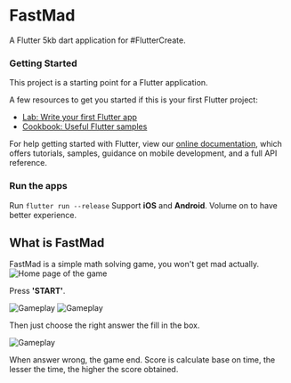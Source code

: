 # FastMad

A Flutter 5kb dart application for \#FlutterCreate.

### Getting Started

This project is a starting point for a Flutter application.

A few resources to get you started if this is your first Flutter project:

- [Lab: Write your first Flutter app](https://flutter.io/docs/get-started/codelab)
- [Cookbook: Useful Flutter samples](https://flutter.io/docs/cookbook)

For help getting started with Flutter, view our 
[online documentation](https://flutter.io/docs), which offers tutorials, 
samples, guidance on mobile development, and a full API reference.




### Run the apps
Run `flutter run --release`
Support **iOS** and **Android**.
Volume on to have better experience.


## What is FastMad
FastMad is a simple math solving game, you won't get mad actually.
<img src="./img/start.png" alt="Home page of the game">

Press **'START'**.

<img src="./img/play1.png" alt="Gameplay">
<img src="./img/play2.png" alt="Gameplay">

Then just choose the right answer the fill in the box.

<img src="./img/end.png" alt="Gameplay">

When answer wrong, the game end.
Score is calculate base on time, the lesser the time, the higher the score obtained.
